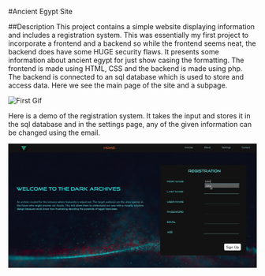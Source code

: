 #Ancient Egypt Site

##Description
This project contains a simple website displaying information and includes a registration system. This was essentially my first project to incorporate a frontend and a backend so while the frontend seems neat, the backend does have some HUGE security flaws. It presents some information about ancient egypt for just show casing the formatting. The frontend is made using HTML, CSS and the backend is made using php. The backend is connected to an sql database which is used to store and access data. Here we see the main page of the site and a subpage.

![First Gif](firstgif.gif)

Here is a demo of the registration system. It takes the input and stores it in the sql database and in the settings page, any of the given information can be changed using the email. 

![Registration Gif](secondgif.gif)
